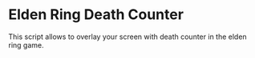 # Elden Ring Death Counter
This script allows to overlay your screen with death counter in the elden ring game. 
